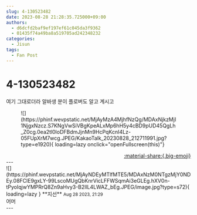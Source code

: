 ```yaml
---
slug: 4-130523482
date: 2023-08-28 21:28:35.725000+09:00
authors:
  - d6dcfd2baf9ef197ef61c045da3f9362
  - 01435f74a49ba8a519705ad242348232
categories:
  - Jisun
tags:
  - Fan Post
---
```


# 4-130523482

<div class="post-container" markdown="1">
<div class="content-container md-sidebar__scrollwrap" markdown="1">

여기 그대로더라 알바생 분이 플로버도 알고 계시고
<figure markdown="1">
![](https://phinf.wevpstatic.net/MjAyMzA4MjhfNzQg/MDAxNjkzMjI1NjgxNzcz.S7KNgVwSiVBgKpeALxMp6hH5y4cBD9pUD45QgLh_Z0cg.0ea2tl0loDFBdmJjnMn9HcPqKcnI4Lz-05FUpXrM7wcg.JPEG/KakaoTalk_20230828_212711991.jpg?type=e1920){ loading=lazy onclick="openFullscreen(this)"}
</figure>
 

</div>
</div>

<div style="text-align: right;" markdown="1">
<a href="https://weverse.io/fromis9/fanpost/4-130523482" style="text-align: right;">:material-share:{.big-emoji}</a>
</div>
---

<div class="comments-container md-sidebar__scrollwrap" markdown="1">
<div class="comment" markdown="1">
<div class='id-container' markdown="1">
![](https://phinf.wevpstatic.net/MjAyNDEyMTlfMTE5/MDAxNzM0NTgzMjY0NDEy.08FClE9gxLY-99LscoMUgQbKnrVicLFFWSqmAi3eGLEg.hXV0n-tPyoIqjwYMPRrQ8Zn9aHvy3-B2llL4LWAZ_bEg.JPEG/image.jpg?type=s72){ loading=lazy }
**<span class="artist">지선</span>** <small>Aug 28 2023, 21:29</small><br>
</div>
<div class='comment-body' markdown="1">
어머
</div>
</div>
</div>
---
